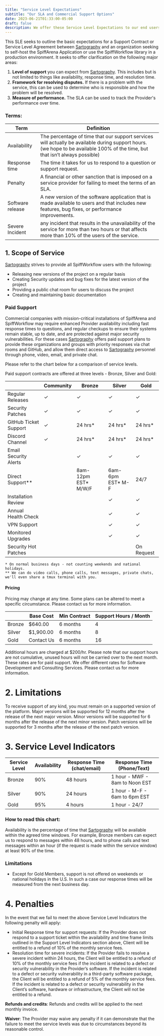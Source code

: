 ```yaml
---
title: "Service Level Expectations"
subtitle: "Our SLA and Commercial Support Options"
date: 2023-06-21T01:33:00-05:00
draft: false
description: We offer these Service Level Expectations to our end users, and provide paid support options for organizations that need guaranteed availability, fast response times to questions, and resources to assure their system remains stable, up to date and free of major security vulnerabilities.
---
```


This SLE seeks to outline the basic expectations for a Support Contract or Service Level Agreement between [Sartography](https://sartography.com) and an organization seeking to self-host the SpiffArena Application or use the SpiffWorkflow library in a production environment.  It seeks to offer clarification on the following major areas:
1. **Level of support** you can expect from [Sartography](https://sartography.com). This includes but is not limited to things like availability, response time, and resolution time.
2. **Framework for resolving disputes.** If there is a problem with the service, this can be used to determine who is responsible and how the problem will be resolved.
3. **Measure of performance.** The SLA can be used to track the Provider's performance over time.


### Terms:
| Term             | Definition                                                                                                                                                                   |
|------------------|------------------------------------------------------------------------------------------------------------------------------------------------------------------------------|
| Availability     | The percentage of time that our support services will actually be available during support hours. (we hope to be available 100% of the time, but that isn’t always possible) |
| Response time    | The time it takes for us to respond to a question or support request.                                                                                                        |
| Penalty          | A financial or other sanction that is imposed on a service provider for failing to meet the terms of an SLA.                                                                 |
| Software release | A new version of the software application that is made available to users and that includes new features, bug fixes, or performance improvements.                            |
| Severe Incident  | any incident that results in the unavailability of the service for more than two hours or that affects more than 10% of the users of the service.                            |

## 1. Scope of Service

[Sartography](https://sartography.com) strives to provide all SpiffWorkflow users with the following:

* Releasing new versions of the project on a regular basis
* Creating Security updates and bug fixes for the latest version of the project
* Providing a public chat room for users to discuss the project
* Creating and maintaining basic documentation

### Paid Support
Commercial companies with mission-critical installations of SpiffArena and SpiffWorkflow may require enhanced Provider availability including fast response times to questions, and regular checkups to ensure their systems remain stable, up to date, and are protected against major security vulnerabilities.  For these cases [Sartography](https://sartography.com) offers paid support plans to provide these organizations and groups with priority responses via chat rooms and GitHub, and  allow them direct access to [Sartography](https://sartography.com) personnel through phone, video, email, and private chat.

Please refer to the chart below for a comparison of service levels.

Paid support contracts are offered at three levels - Bronze, Silver and Gold:

|                       | Community | Bronze               | Silver            | Gold       |
|-----------------------|-----------|----------------------|-------------------|------------|
| Regular Releases      | ✓         | ✓                    | ✓                 | ✓          |
| Security Patches      | ✓         | ✓                    | ✓                 | ✓          |
| GitHub Ticket Support | ✓         | 24 hrs\*             | 24 hrs\*          | 24 hrs\*   |
| Discord Channel       | ✓         | 24 hrs\*             | 24 hrs\*          | 24 hrs\*   |
| Email Security Alerts |           | ✓                    | ✓                 | ✓          |
| Direct Support\*\*    |           | 8am-12pm EST\* M/W/F | 6am-6pm EST\* M-F | 24/7       |
| Installation Review   |           |                      | ✓                 | ✓          |
| Annual Health Check   |           |                      | ✓                 | ✓          |
| VPN Support           |           |                      | ✓                 | ✓          |
| Monitored Upgrades    |           |                      | ✓                 | ✓          |
| Security Hot Patches  |           |                      |                   | On Request |

```
* On normal business days - not counting weekends and national holidays.  
** We can do video calls, phone calls, text messages, private chats, we'll even share a tmux terminal with you. 
```

#### Pricing
Pricing may change at any time.  Some plans can be altered to meet a specific circumstance.  Please contact us for more information.

|        | Base Cost  | Min Contract | Support Hours / Month |
| ------ |------------| ------------ |-----------------------|
| Bronze | $640.00    | 6 months     | 4                     |
| Silver | $1,900.00  | 6 months     | 8                     |
| Gold   | Contact Us | 6 months     | 16                    |

Additional hours are charged at $200/hr.  Please note that our support hours are not cumulative, unused hours will not be carried over to the next month.  These rates are for paid support.  We offer different rates for Software Development and Consulting Services.  Please contact us for more information. 


# 2. Limitations
To receive support of any kind, you must remain on a supported version of the platform. Major versions will be supported for 12 months after the release of the next major version.  Minor versions will be supported for 6 months after the release of the next minor version.  Patch versions will be supported for 3 months after the release of the next patch version.

# 3. Service Level Indicators

| Service Level | Availability | Response Time (chat/email) | Response Time (Phone/Text)     |
| ------------- |--------------|----------------------------|--------------------------------|
| Bronze        | 90%          | 48 hours                   | 1 hour - MWF - 8am to Noon EST |
| Silver        | 90%          | 24 hours                   | 1 hour - M-F - 6am to 6pm EST  |
| Gold          | 95%          | 4 hours                    | 1 hour - 24/7                  |

### How to read this chart:
Availability is the percentage of time that [Sartography](https://sartography.com) will be available within the agreed time windows. For example, Bronze members can expect us to respond to messages within 48 hours, and to phone calls and text messages within an hour (if the request is made within the service window) at least 90% of the time.

### Limitations
* Except for Gold Members, support is not offered on weekends or national holidays in the U.S.  In such a case our response times will be measured from the next business day.


# 4. Penalties
In the event that we fail to meet the above Service Level Indicators the following penalty will apply:


* Initial Response time for support requests: If the Provider does not respond to a support ticket within the availability and time frame limits outlined in the Support Level Indicators section above, Client will be entitled to a refund of 10% of the monthly service fees.
* Resolution time for severe incidents: If the Provider fails to resolve a severe incident within 24 hours, the Client will be entitled to a refund of 10% of the monthly service fees if the incident is related to a defect or security vulnerability in the Provider’s software. If the incident is related to a defect or security vulnerability in a third-party software package, the Client will be entitled to a refund of 5% of the monthly service fees. If the incident is related to a defect or security vulnerability in the Client’s software, hardware or infrastructure, the Client will not be entitled to a refund.

**Refunds and credits**: Refunds and credits will be applied to the next monthly invoice.

**Waiver**: The Provider may waive any penalty if it can demonstrate that the failure to meet the service levels was due to circumstances beyond its reasonable control.

